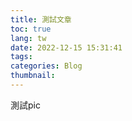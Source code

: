 ```yaml
---
title: 測試文章
toc: true
lang: tw
date: 2022-12-15 15:31:41
tags:
categories: Blog
thumbnail:
---
```

測試pic
